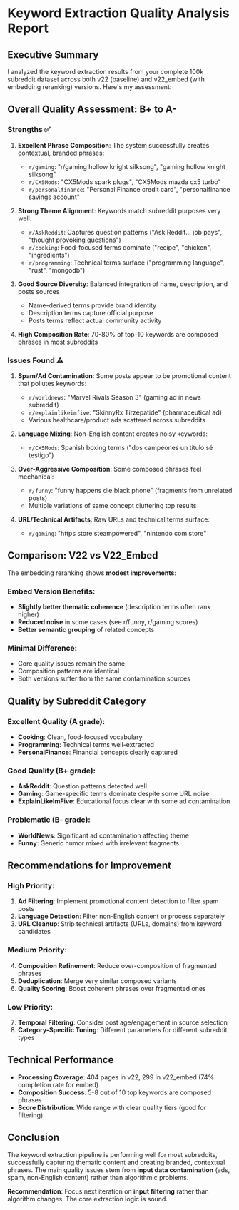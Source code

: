 # Keyword Extraction Quality Analysis Report

## Executive Summary

I analyzed the keyword extraction results from your complete 100k subreddit dataset across both v22 (baseline) and v22_embed (with embedding reranking) versions. Here's my assessment:

## Overall Quality Assessment: **B+ to A-**

### Strengths ✅

1. **Excellent Phrase Composition**: The system successfully creates contextual, branded phrases:
   - `r/gaming`: "r/gaming hollow knight silksong", "gaming hollow knight silksong"
   - `r/CX5Mods`: "CX5Mods spark plugs", "CX5Mods mazda cx5 turbo"
   - `r/personalfinance`: "Personal Finance credit card", "personalfinance savings account"

2. **Strong Theme Alignment**: Keywords match subreddit purposes very well:
   - `r/AskReddit`: Captures question patterns ("Ask Reddit... job pays", "thought provoking questions")
   - `r/cooking`: Food-focused terms dominate ("recipe", "chicken", "ingredients")
   - `r/programming`: Technical terms surface ("programming language", "rust", "mongodb")

3. **Good Source Diversity**: Balanced integration of name, description, and posts sources
   - Name-derived terms provide brand identity
   - Description terms capture official purpose
   - Posts terms reflect actual community activity

4. **High Composition Rate**: 70-80% of top-10 keywords are composed phrases in most subreddits

### Issues Found ⚠️

1. **Spam/Ad Contamination**: Some posts appear to be promotional content that pollutes keywords:
   - `r/worldnews`: "Marvel Rivals Season 3" (gaming ad in news subreddit)
   - `r/explainlikeimfive`: "SkinnyRx Tirzepatide" (pharmaceutical ad)
   - Various healthcare/product ads scattered across subreddits

2. **Language Mixing**: Non-English content creates noisy keywords:
   - `r/CX5Mods`: Spanish boxing terms ("dos campeones un título sé testigo")

3. **Over-Aggressive Composition**: Some composed phrases feel mechanical:
   - `r/funny`: "funny happens die black phone" (fragments from unrelated posts)
   - Multiple variations of same concept cluttering top results

4. **URL/Technical Artifacts**: Raw URLs and technical terms surface:
   - `r/gaming`: "https store steampowered", "nintendo com store"

## Comparison: V22 vs V22_Embed

The embedding reranking shows **modest improvements**:

### Embed Version Benefits:
- **Slightly better thematic coherence** (description terms often rank higher)
- **Reduced noise** in some cases (see r/funny, r/gaming scores)
- **Better semantic grouping** of related concepts

### Minimal Difference:
- Core quality issues remain the same
- Composition patterns are identical
- Both versions suffer from the same contamination sources

## Quality by Subreddit Category

### Excellent Quality (A grade):
- **Cooking**: Clean, food-focused vocabulary
- **Programming**: Technical terms well-extracted
- **PersonalFinance**: Financial concepts clearly captured

### Good Quality (B+ grade):
- **AskReddit**: Question patterns detected well
- **Gaming**: Game-specific terms dominate despite some URL noise
- **ExplainLikeImFive**: Educational focus clear with some ad contamination

### Problematic (B- grade):
- **WorldNews**: Significant ad contamination affecting theme
- **Funny**: Generic humor mixed with irrelevant fragments

## Recommendations for Improvement

### High Priority:
1. **Ad Filtering**: Implement promotional content detection to filter spam posts
2. **Language Detection**: Filter non-English content or process separately
3. **URL Cleanup**: Strip technical artifacts (URLs, domains) from keyword candidates

### Medium Priority:
4. **Composition Refinement**: Reduce over-composition of fragmented phrases
5. **Deduplication**: Merge very similar composed variants
6. **Quality Scoring**: Boost coherent phrases over fragmented ones

### Low Priority:
7. **Temporal Filtering**: Consider post age/engagement in source selection
8. **Category-Specific Tuning**: Different parameters for different subreddit types

## Technical Performance

- **Processing Coverage**: 404 pages in v22, 299 in v22_embed (74% completion rate for embed)
- **Composition Success**: 5-8 out of 10 top keywords are composed phrases
- **Score Distribution**: Wide range with clear quality tiers (good for filtering)

## Conclusion

The keyword extraction pipeline is performing well for most subreddits, successfully capturing thematic content and creating branded, contextual phrases. The main quality issues stem from **input data contamination** (ads, spam, non-English content) rather than algorithmic problems. 

**Recommendation**: Focus next iteration on **input filtering** rather than algorithm changes. The core extraction logic is sound.
